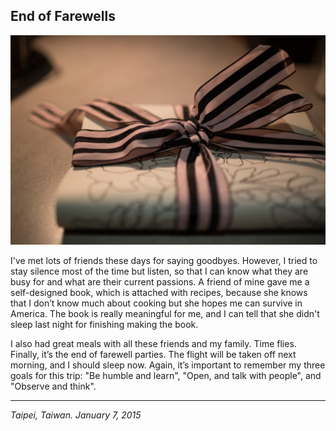 ## End of Farewells

![](../../images/endoffarewells.jpg)

I've met lots of friends these days for saying goodbyes. However, I tried to stay silence most of the time but listen, so that I can know what they are busy for and what are their current passions. A friend of mine gave me a self-designed book, which is attached with recipes, because she knows that I don’t know much about cooking but she hopes me can survive in America. The book is really meaningful for me, and I can tell that she didn't sleep last night for finishing making the book.

I also had great meals with all these friends and my family. Time flies. Finally, it’s the end of farewell parties. The flight will be taken off next morning, and I should sleep now. Again, it’s important to remember my three goals for this trip: "Be humble and learn", "Open, and talk with people", and "Observe and think".

---

*Taipei, Taiwan. January 7, 2015*

